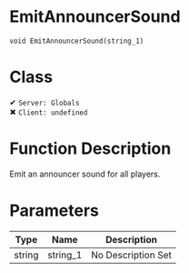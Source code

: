 # EmitAnnouncerSound
```
void EmitAnnouncerSound(string_1)
```
# Class
✔ `Server: Globals`  
✖ `Client: undefined`  

# Function Description
Emit an announcer sound for all players.
# Parameters
Type|Name|Description
--|--|--
string|string_1|No Description Set
